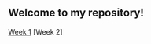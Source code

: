 ## Welcome to my repository!

[Week 1](https://github.com/diegopro570/core-code-from-scratch-readme/blob/main/Week%201.md)
[Week 2]
